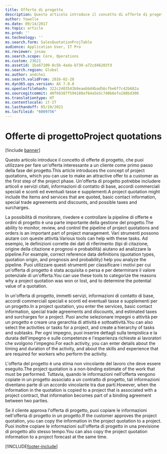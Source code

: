 ```yaml
---
title: Offerte di progetto
description: Questo articolo introduce il concetto di offerte di progetto, che puoi utilizzare per fare un'offerta interessante a un cliente come primo passo della fase del progetto. Un'offerta di progetto potrebbe includere articoli e servizi citati, informazioni di contatto di base, accordi commerciali speciali e sconti ed eventuali tasse e supplementi.
author: Yowelle
ms.date: 09/14/2017
ms.topic: article
ms.prod: ''
ms.technology: ''
ms.search.form: SalesQuotationProjTable
audience: Application User, IT Pro
ms.reviewer: josaw
ms.search.scope: Core, Operations
ms.custom: 23621
ms.assetid: 1ba67109-8c5b-4ada-b730-a72cd46203fd
ms.search.region: Global
ms.author: andchoi
ms.search.validFrom: 2016-02-28
ms.dyn365.ops.version: AX 7.0.0
ms.openlocfilehash: 322c2403543b9eaebbd4bad56cfbe6f7c42b682a
ms.sourcegitcommit: 40f68387f594180af64a5e5c748b6efa188bd300
ms.translationtype: HT
ms.contentlocale: it-IT
ms.lasthandoff: 05/10/2021
ms.locfileid: "6009756"
---
```

# <a name="project-quotations"></a><span data-ttu-id="50254-104">Offerte di progetto</span><span class="sxs-lookup"><span data-stu-id="50254-104">Project quotations</span></span>

[!include [banner](../includes/banner.md)]

<span data-ttu-id="50254-105">Questo articolo introduce il concetto di offerte di progetto, che puoi utilizzare per fare un'offerta interessante a un cliente come primo passo della fase del progetto.</span><span class="sxs-lookup"><span data-stu-id="50254-105">This article introduces the concept of project quotations, which you can use to make an attractive offer to a customer as the first step of the project phase.</span></span> <span data-ttu-id="50254-106">Un'offerta di progetto potrebbe includere articoli e servizi citati, informazioni di contatto di base, accordi commerciali speciali e sconti ed eventuali tasse e supplementi.</span><span class="sxs-lookup"><span data-stu-id="50254-106">A project quotation might include the items and services that are quoted, basic contact information, special trade agreements and discounts, and possible taxes and surcharges.</span></span> 

<span data-ttu-id="50254-107">La possibilità di monitorare, rivedere e controllare la pipeline di offerte e ordini di progetto è una parte importante della gestione del progetto.</span><span class="sxs-lookup"><span data-stu-id="50254-107">The ability to monitor, review, and control the pipeline of project quotations and orders is an important part of project management.</span></span> <span data-ttu-id="50254-108">Vari strumenti possono aiutare con queste attività.</span><span class="sxs-lookup"><span data-stu-id="50254-108">Various tools can help with these tasks.</span></span> <span data-ttu-id="50254-109">Ad esempio, le definizioni corrette dei dati di riferimento (tipi di citazione, origine della citazione e prognosi e probabilità) aiutano ad analizzare la pipeline.</span><span class="sxs-lookup"><span data-stu-id="50254-109">For example, correct reference data definitions (quotation types, quotation origin, and prognosis and probability) help you analyze the pipeline.</span></span> <span data-ttu-id="50254-110">Puoi utilizzare questi strumenti per classificare i motivi per cui un'offerta di progetto è stata acquisita o persa e per determinare il valore potenziale di un'offerta.</span><span class="sxs-lookup"><span data-stu-id="50254-110">You can use these tools to categorize the reasons why a project quotation was won or lost, and to determine the potential value of a quotation.</span></span> 

<span data-ttu-id="50254-111">In un'offerta di progetto, immetti servizi, informazioni di contatto di base, accordi commerciali speciali e sconti ed eventuali tasse e supplementi per un progetto.</span><span class="sxs-lookup"><span data-stu-id="50254-111">In a project quotation, you enter the services, basic contact information, special trade agreements and discounts, and estimated taxes and surcharges for a project.</span></span> <span data-ttu-id="50254-112">Puoi anche selezionare impegni o attività per un progetto e creare una gerarchia di attività e sottoattività.</span><span class="sxs-lookup"><span data-stu-id="50254-112">You can also select the activities or tasks for a project, and create a hierarchy of tasks and subtasks.</span></span> <span data-ttu-id="50254-113">Per ogni impegno, puoi inserire dettagli sulla tempistica e la durata dell'impegno e sulle competenze e l'esperienza richieste ai lavoratori che svolgono l'impegno.</span><span class="sxs-lookup"><span data-stu-id="50254-113">For each activity, you can enter details about the timing and duration of the activity, and about the skills and experience that are required for workers who perform the activity.</span></span> 

<span data-ttu-id="50254-114">L'offerta del progetto è una stima non vincolante del lavoro che deve essere eseguito.</span><span class="sxs-lookup"><span data-stu-id="50254-114">The project quotation is a non-binding estimate of the work that must be performed.</span></span> <span data-ttu-id="50254-115">Tuttavia, quando le informazioni nell'offerta vengono copiate in un progetto associato a un contratto di progetto, tali informazioni diventano parte di un accordo vincolante tra due parti.</span><span class="sxs-lookup"><span data-stu-id="50254-115">However, when the information in the quotation is copied to a project that is associated with a project contract, that information becomes part of a binding agreement between two parties.</span></span> 

<span data-ttu-id="50254-116">Se il cliente approva l'offerta di progetto, puoi copiare le informazioni nell'offerta di progetto in un progetto.</span><span class="sxs-lookup"><span data-stu-id="50254-116">If the customer approves the project quotation, you can copy the information in the project quotation to a project.</span></span> <span data-ttu-id="50254-117">Puoi inoltre copiare le informazioni sull'offerta di progetto in una previsione di progetto allo stesso tempo.</span><span class="sxs-lookup"><span data-stu-id="50254-117">You can also copy the project quotation information to a project forecast at the same time.</span></span>





[!INCLUDE[footer-include](../includes/footer-banner.md)]